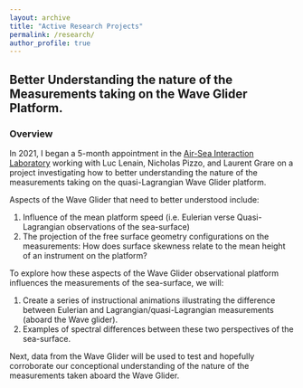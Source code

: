 ```yaml
---
layout: archive
title: "Active Research Projects"
permalink: /research/
author_profile: true
---
```


## Better Understanding the nature of the Measurements taking on the Wave Glider Platform.

### Overview

In 2021, I began a 5-month appointment in the [Air-Sea Interaction Laboratory](https://airsea.ucsd.edu/) working with Luc Lenain, Nicholas Pizzo, and Laurent Grare on a project investigating how to better
understanding the nature of the measurements taking on the quasi-Lagrangian Wave Glider platform. 

Aspects of the Wave Glider that need to better understood include: 

1. Influence of the mean platform speed (i.e. Eulerian verse Quasi-Lagrangian observations of the sea-surface) 
2. The projection of the free surface geometry configurations on the measurements: How does surface skewness relate to the mean height of an instrument on the platform? 

To explore how these aspects of the Wave Glider observational platform influences the measurements of the sea-surface, we will: 

1. Create a series of instructional animations illustrating the difference between Eulerian and Lagrangian/quasi-Lagrangian measurements (aboard the Wave glider). 
2. Examples of spectral differences between these two perspectives of the sea-surface. 

Next, data from the Wave Glider will be used to test and hopefully corroborate our conceptional understanding of the nature of the measurements taken aboard the Wave Glider. 
